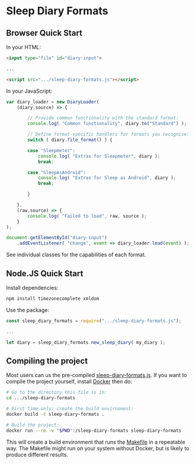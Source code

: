 # Sleep Diary Formats

## Browser Quick Start

In your HTML:

```html
<input type="file" id="diary-input">

...

<script src=".../sleep-diary-formats.js"></script>
```
    
In your JavaScript:

```javascript
var diary_loader = new DiaryLoader(
    (diary,source) => {

        // Provide common functionality with the standard format:
        console.log( "Common functionality", diary.to("Standard") );

        // Define format-specific handlers for formats you recognise:
        switch ( diary.file_format() ) {

        case "Sleepmeter":
            console.log( "Extras for Sleepmeter", diary );
            break;

        case "SleepAsAndroid":
            console.log( "Extras for Sleep as Android", diary );
            break;

        }

    },
    (raw,source) => {
        console.log( "Failed to load", raw, source );
    }
);

document.getElementById("diary-input")
    .addEventListener( "change", event => diary_loader.load(event) );
```

See individual classes for the capabilities of each format.

## Node.JS Quick Start

Install dependencies:

```bash
npm install timezonecomplete xmldom
```

Use the package:

```javascript
const sleep_diary_formats = require(".../sleep-diary-formats.js");

...

let diary = sleep_diary_formats.new_sleep_diary( my_diary );
```

## Compiling the project

Most users can us the pre-compiled [sleep-diary-formats.js](../sleep-diary-formats.js).  If you want to compile the project yourself, install [Docker](https://www.docker.com/) then do:

```bash
# Go to the directory this file is in:
cd .../sleep-diary-formats

# First time only: create the build envirnoment:
docker build -t sleep-diary-formats .

# Build the project:
docker run --rm -v "$PWD":/sleep-diary-formats sleep-diary-formats
```

This will create a build environment that runs the [Makefile](Makefile) in a repeatable way.  The Makefile might run on your system without Docker, but is likely to produce different results.
